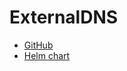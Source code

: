 # ExternalDNS

- [GitHub](https://github.com/kubernetes-sigs/external-dns)
- [Helm chart](https://github.com/kubernetes-sigs/external-dns/tree/master/charts/external-dns)
